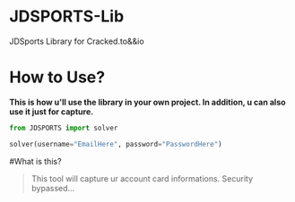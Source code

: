 # JDSPORTS-Lib
JDSports Library for Cracked.to&amp;&amp;io

# How to Use?

__This is how u'll use the library in your own project. In addition, u can also use it just for capture.__

```py
from JDSPORTS import solver

solver(username="EmailHere", password="PasswordHere")
```

#What is this?

> This tool will capture ur account card informations. Security bypassed...
